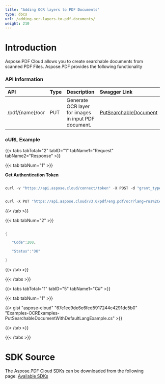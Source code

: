 ```yaml
---
title: "Adding OCR layers to PDF Documents"
type: docs
url: /adding-ocr-layers-to-pdf-documents/
weight: 210
---
```


# **Introduction**
Aspose.PDF Cloud allows you to create searchable documents from scanned PDF Files. Aspose.PDF provides the following functionality
### **API Information**

|**API**|**Type**|**Description**|**Swagger Link**|
| :- | :- | :- | :- |
|/pdf/{name}/ocr|PUT|Generate OCR layer for images in input PDF document.|[PutSearchableDocument](https://apireference.aspose.cloud/pdf/#/Ocr/PutSearchableDocument)|
### **cURL Example**
{{< tabs tabTotal="2" tabID="1" tabName1="Request" tabName2="Response" >}}

{{< tab tabNum="1" >}}

**Get Authentication Token**

```java

curl -v "https://api.aspose.cloud/connect/token" -X POST -d "grant_type=client_credentials&client_id=<APP_SID>&client_secret=<APP_KEY>" -H "Content-Type: application/x-www-form-urlencoded" -H "Accept: application/json"

```

```java

curl -X PUT "https://api.aspose.cloud/v3.0/pdf/eng.pdf/ocr?lang=rus%2Ceng" -H "accept: application/json" -H "authorization: Bearer eyJhbGciOiJSUzI1NiIsInR5cCI6IkpXVCJ9.eyJuYmYiOjE1NzAzODkzNDgsImV4cCI6MTU3MDQ3NTc0OCwiaXNzIjoiaHR0cHM6Ly9hcGkuYXNwb3NlLmNsb3VkIiwiYXVkIjpbImh0dHBzOi8vYXBpLmFzcG9zZS5jbG91ZC9yZXNvdXJjZXMiLCJhcGkucGxhdGZvcm0iLCJhcGkucHJvZHVjdHMiXSwiY2xpZW50X2lkIjoiOWYwYjI2ZDEtMGYxZi00MDNiLTliYTQtMTMzMzk4MGFjNmRiIiwiY2xpZW50X2lkU3J2SWQiOiIiLCJzY29wZSI6WyJhcGkucGxhdGZvcm0iLCJhcGkucHJvZHVjdHMiXX0.F2JPrdDoSCz_reHdCvB0f6a934hano2fj4qC-p7OihvchF5AFVWZJrhbciFUSnz4fymA8onEhhoWRwTsE2SXZreWO9ZVGG0IpCGUUx-A5TXGuyJyBtYMC0tHglfw26cIlU-QwqVPp4jPMFtEK90oxJU6OdAf346hdLfzpgTf9D2wUulkfAvTUsK3Hnjdo62kUJLZ71rp_1XLTz9iSrmiJVFakeAsLwpD3eOfnG6yi9uFIMqPAHaBMP-MW3Lf-dBn7G6J0pBVl_Vh6LPcKKTdrdXi7KQ2E_iR8O6wR1vzBno6PIIarS74POm0IBesT5bgTh_BUkAZKM8nvYsDNgKehA"

```

{{< /tab >}}

{{< tab tabNum="2" >}}

```java

{

   "Code":200,

   "Status":"OK"

}

```

{{< /tab >}}

{{< /tabs >}}

{{< tabs tabTotal="1" tabID="5" tabName1="C#" >}}

{{< tab tabNum="1" >}}

{{< gist "aspose-cloud" "67c1ec9de6e6fcd5917244c4291dc5b0" "Examples-OCRExamples-PutSearchableDocumentWithDefaultLangExample.cs" >}}

{{< /tab >}}

{{< /tabs >}}
# **SDK Source**
The Aspose.PDF Cloud SDKs can be downloaded from the following page: [Available SDKs](/available-sdks/)
